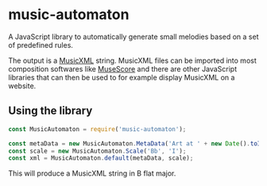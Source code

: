 # music-automaton
A JavaScript library to automatically generate small melodies based on a set of predefined rules.

The output is a [MusicXML](https://www.musicxml.com/) string. MusicXML files can be imported into most composition softwares like [MuseScore](https://musescore.org/en) and there are other JavaScript libraries that can then be used to for example display MusicXML on a website.

## Using the library

```javascript
const MusicAutomaton = require('music-automaton');

const metaData = new MusicAutomaton.MetaData('Art at ' + new Date().toISOString(), 'ComposerName', 'PoetName', 'Rights');
const scale = new MusicAutomaton.Scale('Bb', 'I');
const xml = MusicAutomaton.default(metaData, scale);
```

This will produce a MusicXML string in B flat major.